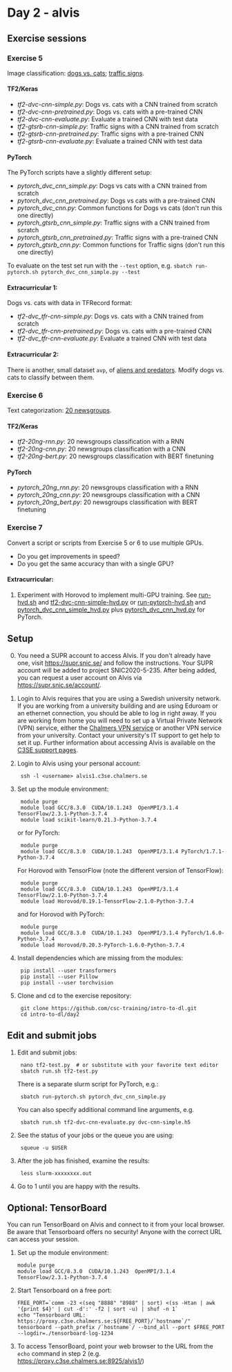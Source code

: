 # Day 2 - alvis

## Exercise sessions

### Exercise 5

Image classification: [dogs vs. cats](imgs/dvc.png); [traffic signs](imgs/gtsrb-montage.png).

#### TF2/Keras

* *tf2-dvc-cnn-simple.py*: Dogs vs. cats with a CNN trained from scratch
* *tf2-dvc-cnn-pretrained.py*: Dogs vs. cats with a pre-trained CNN
* *tf2-dvc-cnn-evaluate.py*: Evaluate a trained CNN with test data
* *tf2-gtsrb-cnn-simple.py*: Traffic signs with a CNN trained from scratch
* *tf2-gtsrb-cnn-pretrained.py*: Traffic signs with a pre-trained CNN
* *tf2-gtsrb-cnn-evaluate.py*: Evaluate a trained CNN with test data

#### PyTorch

The PyTorch scripts have a slightly different setup:

* *pytorch_dvc_cnn_simple.py*: Dogs vs cats with a CNN trained from scratch
* *pytorch_dvc_cnn_pretrained.py*: Dogs vs cats with a pre-trained CNN
* *pytorch_dvc_cnn.py*: Common functions for Dogs vs cats (don't run this one directly)
* *pytorch_gtsrb_cnn_simple.py*: Traffic signs with a CNN trained from scratch
* *pytorch_gtsrb_cnn_pretrained.py*: Traffic signs with a pre-trained CNN
* *pytorch_gtsrb_cnn.py*:  Common functions for Traffic signs (don't run this one directly)

To evaluate on the test set run with the `--test` option, e.g. `sbatch run-pytorch.sh pytorch_dvc_cnn_simple.py --test` 

#### Extracurricular 1:

Dogs vs. cats with data in TFRecord format: 

* *tf2-dvc_tfr-cnn-simple.py*: Dogs vs. cats with a CNN trained from scratch
* *tf2-dvc_tfr-cnn-pretrained.py*: Dogs vs. cats with a pre-trained CNN
* *tf2-dvc_tfr-cnn-evaluate.py*: Evaluate a trained CNN with test data

#### Extracurricular 2:

There is another, small dataset `avp`, of [aliens and predators](imgs/avp.png). Modify dogs vs. cats to classify between them.  

### Exercise 6

Text categorization: [20 newsgroups](http://www.cs.cmu.edu/afs/cs.cmu.edu/project/theo-20/www/data/news20.html).

#### TF2/Keras

* *tf2-20ng-rnn.py*: 20 newsgroups classification with a RNN
* *tf2-20ng-cnn.py*: 20 newsgroups classification with a CNN
* *tf2-20ng-bert.py*: 20 newsgroups classification with BERT finetuning

#### PyTorch

* *pytorch_20ng_rnn.py*: 20 newsgroups classification with a RNN
* *pytorch_20ng_cnn.py*: 20 newsgroups classification with a CNN
* *pytorch_20ng_bert.py*: 20 newsgroups classification with BERT finetuning

### Exercise 7

Convert a script or scripts from Exercise 5 or 6 to use multiple GPUs.

* Do you get improvements in speed?
* Do you get the same accuracy than with a single GPU?

#### Extracurricular:

1. Experiment with Horovod to implement multi-GPU training. See [run-hvd.sh](run-hvd.sh) and [tf2-dvc-cnn-simple-hvd.py](tf2-dvc-cnn-simple-hvd.py) or [run-pytorch-hvd.sh](run-pytorch-hvd.sh) and [pytorch_dvc_cnn_simple_hvd.py](pytorch_dvc_cnn_simple_hvd.py) plus [pytorch_dvc_cnn_hvd.py](pytorch_dvc_cnn_hvd.py) for PyTorch.

## Setup

0. You need a SUPR account to access Alvis. If you don't already have one, visit
   https://supr.snic.se/ and follow the instructions. 
   Your SUPR account will be added to project SNIC2020-5-235. After being 
   added, you can request a user account on Alvis via https://supr.snic.se/account/.

1. Login to Alvis requires that you are using a Swedish university network. 
   If you are working from a university building and are using Eduroam or an ethernet connection, 
   you should be able to log in right away.
   If you are working from home you will need to set up a Virtual Private Network (VPN) service, either the 
   [Chalmers VPN service](https://it.portal.chalmers.se/itportal/NonCDAWindows/NonCDAWindows#remote) 
   or another VPN service from your university. Contact your university's IT support to get help 
   to set it up. Further information about accessing Alvis 
   is available on the [C3SE support pages](https://www.c3se.chalmers.se/documentation/connecting/).

2. Login to Alvis using your personal account:

        ssh -l <username> alvis1.c3se.chalmers.se
        
3. Set up the module environment:

        module purge
        module load GCC/8.3.0  CUDA/10.1.243  OpenMPI/3.1.4 TensorFlow/2.3.1-Python-3.7.4
        module load scikit-learn/0.21.3-Python-3.7.4

   or for PyTorch:
   
        module purge
        module load GCC/8.3.0  CUDA/10.1.243  OpenMPI/3.1.4 PyTorch/1.7.1-Python-3.7.4

   For Horovod with TensorFlow (note the different version of TensorFlow):

        module purge
        module load GCC/8.3.0  CUDA/10.1.243  OpenMPI/3.1.4 TensorFlow/2.1.0-Python-3.7.4
        module load Horovod/0.19.1-TensorFlow-2.1.0-Python-3.7.4

   and for Horovod with PyTorch:

        module purge
        module load GCC/8.3.0  CUDA/10.1.243  OpenMPI/3.1.4 PyTorch/1.6.0-Python-3.7.4
        module load Horovod/0.20.3-PyTorch-1.6.0-Python-3.7.4

4. Install dependencies which are missing from the modules:

        pip install --user transformers
        pip install --user Pillow
        pip install --user torchvision 

5. Clone and cd to the exercise repository:

        git clone https://github.com/csc-training/intro-to-dl.git
        cd intro-to-dl/day2

## Edit and submit jobs

1. Edit and submit jobs:

        nano tf2-test.py  # or substitute with your favorite text editor
        sbatch run.sh tf2-test.py  

   There is a separate slurm script for PyTorch, e.g.:
   
        sbatch run-pytorch.sh pytorch_dvc_cnn_simple.py

   You can also specify additional command line arguments, e.g.

        sbatch run.sh tf2-dvc-cnn-evaluate.py dvc-cnn-simple.h5

2. See the status of your jobs or the queue you are using:

        squeue -u $USER

3. After the job has finished, examine the results:

        less slurm-xxxxxxxx.out

4. Go to 1 until you are happy with the results.

## Optional: TensorBoard

You can run TensorBoard on Alvis and connect to it from your local browser. Be aware that 
Tensorboard offers no security! Anyone with the correct URL can access your session.

1. Set up the module environment:

       module purge
       module load GCC/8.3.0  CUDA/10.1.243  OpenMPI/3.1.4 TensorFlow/2.3.1-Python-3.7.4

2. Start Tensorboard on a free port:

       FREE_PORT=`comm -23 <(seq "8888" "8988" | sort) <(ss -Htan | awk '{print $4}' | cut -d':' -f2 | sort -u) | shuf -n 1`
       echo "Tensorboard URL: https://proxy.c3se.chalmers.se:${FREE_PORT}/`hostname`/"
       tensorboard --path_prefix /`hostname`/ --bind_all --port $FREE_PORT --logdir=./tensorboard-log-1234

3. To access TensorBoard, point your web browser to the URL from the `echo` command in step 2
   (e.g. https://proxy.c3se.chalmers.se:8925/alvis1/)

